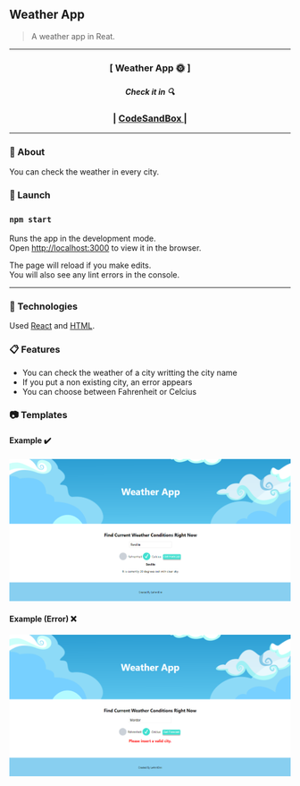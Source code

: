 ## Weather App

 > A weather app in Reat.

 ***

 <div align="center">
    <h3>[ Weather App 🌞 ]<h3>
    <h5>Check it in 🔍</h5>
    <h3>
        <span> | </span>
         <a href="https://codesandbox.io/s/github/le4nnt0nn/first-react-project">
            CodeSandBox
        </a>
        <span> | </span>
    </h3>
</div>

***

### 📄 About 

You can check the weather in every city. 

### 🚀 Launch

### `npm start`

Runs the app in the development mode.\
Open [http://localhost:3000](http://localhost:3000) to view it in the browser.

The page will reload if you make edits.\
You will also see any lint errors in the console.


***

### 🧪 Technologies

Used [React](https://es.reactjs.org/ "React Documentation") and [HTML](https://www.w3schools.com/html/ "HTML Documentation").


### 📋 Features

* You can check the weather of a city writting the city name
* If you put a non existing city, an error appears
* You can choose between Fahrenheit or Celcius 
 
### 📷 Templates

#### Example ✔️

![SearchCity](./docs/overview1.PNG "Search City View")

#### Example (Error) ❌

![FailedCity](./docs/overview2.PNG "Failed City View")

